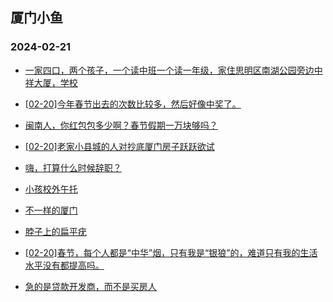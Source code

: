 ## 厦门小鱼 
### 2024-02-21

+ [一家四口，两个孩子，一个读中班一个读一年级，家住思明区南湖公园旁边中祥大厦，学校](http://bbs.xmfish.com/read-htm-tid-18148492.html)

+ [[02-20]今年春节出去的次数比较多，然后好像中奖了。](http://bbs.xmfish.com/read-htm-tid-18148560.html)

+ [闽南人，你红包包多少啊？春节假期一万块够吗？](http://bbs.xmfish.com/read-htm-tid-18148266.html)

+ [[02-20]老家小县城的人对抄底厦门房子跃跃欲试](http://bbs.xmfish.com/read-htm-tid-18148438.html)

+ [嗨，打算什么时候辞职？](http://bbs.xmfish.com/read-htm-tid-18148433.html)

+ [小孩校外午托](http://bbs.xmfish.com/read-htm-tid-18148253.html)

+ [不一样的厦门](http://bbs.xmfish.com/read-htm-tid-18148382.html)

+ [脖子上的扁平疣](http://bbs.xmfish.com/read-htm-tid-18148357.html)

+ [[02-20]春节，每个人都是“中华”烟，只有我是“银狼”的，难道只有我的生活水平没有都提高吗。](http://bbs.xmfish.com/read-htm-tid-18148368.html)

+ [急的是贷款开发商，而不是买房人](http://bbs.xmfish.com/read-htm-tid-18148394.html)

